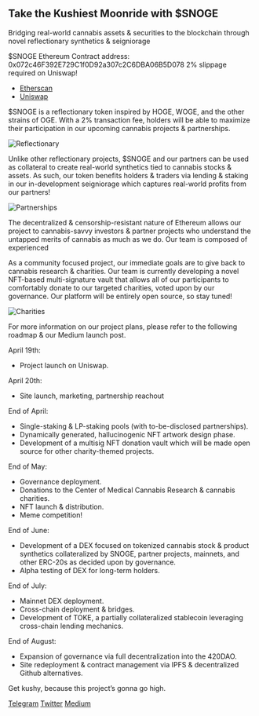 ## Take the Kushiest Moonride with $SNOGE

Bridging real-world cannabis assets & securities to the blockchain through novel reflectionary synthetics & seigniorage

$SNOGE Ethereum Contract address: 0x072c46F392E729C1f0D92a307c2C6DBA06B5D078
2% slippage required on Uniswap!

- [Etherscan](https://etherscan.io/address/0x072c46F392E729C1f0D92a307c2C6DBA06B5D078)
- [Uniswap](https://app.uniswap.org/#/swap?outputCurrency=0x072c46f392e729c1f0d92a307c2c6dba06b5d078)

$SNOGE is a reflectionary token inspired by HOGE, WOGE, and the other strains of OGE. With a 2% transaction fee, holders will be able to maximize their participation in our upcoming cannabis projects & partnerships.

![Reflectionary](https://snoge.io/img/partnerships.svg)

Unlike other reflectionary projects, $SNOGE and our partners can be used as collateral to create real-world synthetics tied to cannabis stocks & assets. As such, our token benefits holders & traders via lending & staking in our in-development seigniorage which captures real-world profits from our partners!

![Partnerships](https://snoge.io/img/charities.svg)

The decentralized & censorship-resistant nature of Ethereum allows our project to cannabis-savvy investors & partner projects who understand the untapped merits of cannabis as much as we do. Our team is composed of experienced  

As a community focused project, our immediate goals are to give back to cannabis research & charities. Our team is currently developing a novel NFT-based multi-signature vault that allows all of our participants to comfortably donate to our targeted charities, voted upon by our governance. Our platform will be entirely open source, so stay tuned! 

![Charities](https://snoge.io/img/description.svg)

For more information on our project plans, please refer to the following roadmap & our Medium launch post.

April 19th: 
- Project launch on Uniswap.

April 20th: 
- Site launch, marketing, partnership reachout

End of April: 
- Single-staking & LP-staking pools (with to-be-disclosed partnerships). 
- Dynamically generated, hallucinogenic NFT artwork design phase. 
- Development of a multisig NFT donation vault which will be made open source for other charity-themed projects.

End of May: 
- Governance deployment. 
- Donations to the Center of Medical Cannabis Research & cannabis charities. 
- NFT launch & distribution. 
- Meme competition!

End of June: 
- Development of a DEX focused on tokenized cannabis stock & product synthetics collateralized by SNOGE, partner projects, mainnets, and other ERC-20s as decided upon by governance. 
- Alpha testing of DEX for long-term holders.

End of July: 
- Mainnet DEX deployment. 
- Cross-chain deployment & bridges. 
- Development of TOKE, a partially collateralized stablecoin leveraging cross-chain lending mechanics.

End of August: 
- Expansion of governance via full decentralization into the 420DAO. 
- Site redeployment & contract management via IPFS & decentralized Github alternatives.


Get kushy, because this project’s gonna go high.

[Telegram](https://t.me/snoopdoge42069)	
[Twitter](https://twitter.com/SnoopDoggeDoge)
[Medium](https://snoge.medium.com/snoge-launch-whos-ready-for-the-kushiest-moonride-61e387d0dee)
